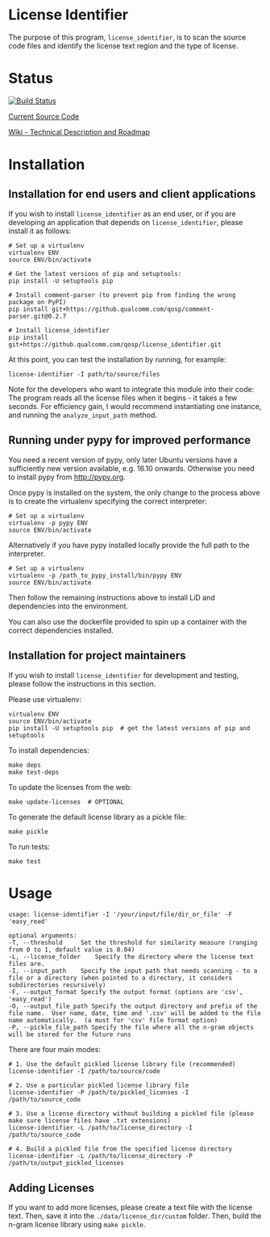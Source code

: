 License Identifier
===

The purpose of this program, `license_identifier`, is to scan the source code
files and identify the license text region and the type of license.

Status
===

[![Build Status](https://jenkins.open.qualcomm.com/buildStatus/icon?job=license_identifier)](https://jenkins.open.qualcomm.com/job/license_identifier/)

[Current Source Code](https://github.qualcomm.com/phshin/license_identifier)

[Wiki - Technical Description and Roadmap](http://qosp-wiki.qualcomm.com/wiki/OS_License_Identification)

Installation
===

## Installation for end users and client applications

If you wish to install `license_identifier` as an end user, or if you are
developing an application that depends on `license_identifier`, please install
it as follows:

```
# Set up a virtualenv
virtualenv ENV
source ENV/bin/activate

# Get the latest versions of pip and setuptools:
pip install -U setuptools pip

# Install comment-parser (to prevent pip from finding the wrong package on PyPI)
pip install git+https://github.qualcomm.com/qosp/comment-parser.git@0.2.7

# Install license_identifier
pip install git+https://github.qualcomm.com/qosp/license_identifier.git
```

At this point, you can test the installation by running, for example:
```
license-identifier -I path/to/source/files
```

Note for the developers who want to integrate this module into their code:
The program reads all the license files when it begins - it takes a few seconds.
For efficiency gain, I would recommend instantiating one instance, and running
the `analyze_input_path` method.

## Running under pypy for improved performance

You need a recent version of pypy, only later Ubuntu versions have a sufficiently new version available, e.g. 16.10 onwards. Otherwise you need to install pypy from http://pypy.org.

Once pypy is installed on the system, the only change to the process above is to create the virtualenv specifying the correct interpreter:

```
# Set up a virtualenv
virtualenv -p pypy ENV
source ENV/bin/activate
```

Alternatively if you have pypy installed locally provide the full path to the interpreter.

```
# Set up a virtualenv
virtualenv -p /path_to_pypy_install/bin/pypy ENV
source ENV/bin/activate
```

Then follow the remaining instructions above to install LiD and dependencies into the environment.

You can also use the dockerfile provided to spin up a container with the correct dependencies installed.

## Installation for project maintainers

If you wish to install `license_identifier` for development and testing,
please follow the instructions in this section.

Please use virtualenv:
```
virtualenv ENV
source ENV/bin/activate
pip install -U setuptools pip  # get the latest versions of pip and setuptools
```

To install dependencies:
```
make deps
make test-deps
```

To update the licenses from the web:
```
make update-licenses  # OPTIONAL
```

To generate the default license library as a pickle file:
```
make pickle
```

To run tests:
```
make test
```

Usage
===

```
usage: license-identifier -I '/your/input/file/dir_or_file' -F 'easy_read'

optional arguments:
-T, --threshold     Set the threshold for similarity measure (ranging from 0 to 1, default value is 0.04)
-L, --license_folder    Specify the directory where the license text files are.
-I, --input_path    Specify the input path that needs scanning - to a file or a directory (when pointed to a directory, it considers subdirectories recursively)
-F, --output_format Specify the output format (options are 'csv', 'easy_read')
-O, --output_file_path Specify the output directory and prefix of the file name.  User name, date, time and '.csv' will be added to the file name automatically.  (a must for 'csv' file format option)
-P, --pickle_file_path Specify the file where all the n-gram objects will be stored for the future runs
```

There are four main modes:
```
# 1. Use the default pickled license library file (recommended)
license-identifier -I /path/to/source/code

# 2. Use a particular pickled license library file
license-identifier -P /path/to/pickled_licenses -I /path/to/source_code

# 3. Use a license directory without building a pickled file (please make sure license files have .txt extensions)
license-identifier -L /path/to/license_directory -I /path/to/source_code

# 4. Build a pickled file from the specified license directory
license-identifier -L /path/to/license_directory -P /path/to/output_pickled_licenses
```

## Adding Licenses

If you want to add more licenses, please create a text file with the license text.
Then, save it into the `./data/license_dir/custom` folder.
Then, build the n-gram license library using `make pickle`.
